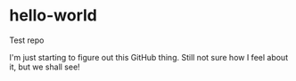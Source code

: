 hello-world
===========

Test repo

I'm just starting to figure out this GitHub thing. Still not sure how I feel about it, but we shall see!
